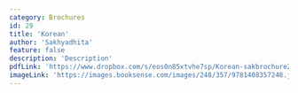 ```yaml
---
category: Brochures
id: 29
title: 'Korean'
author: 'Sakhyadhita'
feature: false
description: 'Description'
pdfLink: 'https://www.dropbox.com/s/eos0n85xtvhe7sp/Korean-sakbrochure2011.pdf?dl=0'
imageLink: 'https://images.booksense.com/images/248/357/9781408357248.jpg'
---
```

